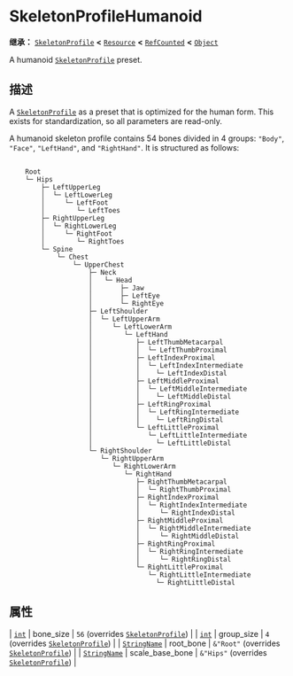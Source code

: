 <!-- ⚠ 请勿编辑本文件 ⚠ -->
<!-- 本文档使用脚本从 WeDot 引擎源码仓库生成。 -->
<!-- 生成脚本：https://github.com/WeDot-Engine/WeDot/tree/4.3/doc/tools/make_md.py； -->
<!-- 原文件：https://github.com/WeDot-Engine/WeDot/tree/4.3/doc/classes/SkeletonProfileHumanoid.xml。 -->

<div id="_class_skeletonprofilehumanoid"></div>

# SkeletonProfileHumanoid

**继承：** [`SkeletonProfile`](class_skeletonprofile.md) **<** [`Resource`](class_resource.md) **<** [`RefCounted`](class_refcounted.md) **<** [`Object`](class_object.md)

A humanoid [`SkeletonProfile`](class_skeletonprofile.md) preset.

## 描述

A [`SkeletonProfile`](class_skeletonprofile.md) as a preset that is optimized for the human form. This exists for standardization, so all parameters are read-only.

A humanoid skeleton profile contains 54 bones divided in 4 groups: `"Body"`, `"Face"`, `"LeftHand"`, and `"RightHand"`. It is structured as follows:

```text

    Root
    └─ Hips
        ├─ LeftUpperLeg
        │  └─ LeftLowerLeg
        │     └─ LeftFoot
        │        └─ LeftToes
        ├─ RightUpperLeg
        │  └─ RightLowerLeg
        │     └─ RightFoot
        │        └─ RightToes
        └─ Spine
            └─ Chest
                └─ UpperChest
                    ├─ Neck
                    │   └─ Head
                    │       ├─ Jaw
                    │       ├─ LeftEye
                    │       └─ RightEye
                    ├─ LeftShoulder
                    │  └─ LeftUpperArm
                    │     └─ LeftLowerArm
                    │        └─ LeftHand
                    │           ├─ LeftThumbMetacarpal
                    │           │  └─ LeftThumbProximal
                    │           ├─ LeftIndexProximal
                    │           │  └─ LeftIndexIntermediate
                    │           │    └─ LeftIndexDistal
                    │           ├─ LeftMiddleProximal
                    │           │  └─ LeftMiddleIntermediate
                    │           │    └─ LeftMiddleDistal
                    │           ├─ LeftRingProximal
                    │           │  └─ LeftRingIntermediate
                    │           │    └─ LeftRingDistal
                    │           └─ LeftLittleProximal
                    │              └─ LeftLittleIntermediate
                    │                └─ LeftLittleDistal
                    └─ RightShoulder
                       └─ RightUpperArm
                          └─ RightLowerArm
                             └─ RightHand
                                ├─ RightThumbMetacarpal
                                │  └─ RightThumbProximal
                                ├─ RightIndexProximal
                                │  └─ RightIndexIntermediate
                                │     └─ RightIndexDistal
                                ├─ RightMiddleProximal
                                │  └─ RightMiddleIntermediate
                                │     └─ RightMiddleDistal
                                ├─ RightRingProximal
                                │  └─ RightRingIntermediate
                                │     └─ RightRingDistal
                                └─ RightLittleProximal
                                   └─ RightLittleIntermediate
                                     └─ RightLittleDistal
```



## 属性

| [`int`](class_int.md)               | bone_size       | ``56`` (overrides [`SkeletonProfile`](#class_skeletonprofile_property_bone_size))            |
| [`int`](class_int.md)               | group_size      | ``4`` (overrides [`SkeletonProfile`](#class_skeletonprofile_property_group_size))            |
| [`StringName`](class_stringname.md) | root_bone       | ``&"Root"`` (overrides [`SkeletonProfile`](#class_skeletonprofile_property_root_bone))       |
| [`StringName`](class_stringname.md) | scale_base_bone | ``&"Hips"`` (overrides [`SkeletonProfile`](#class_skeletonprofile_property_scale_base_bone)) |

[^virtual]: 本方法通常需要用户覆盖才能生效。
[^const]: 本方法无副作用，不会修改该实例的任何成员变量。
[^vararg]: 本方法除了能接受在此处描述的参数外，还能够继续接受任意数量的参数。
[^constructor]: 本方法用于构造某个类型。
[^static]: 调用本方法无需实例，可直接使用类名进行调用。
[^operator]: 本方法描述的是使用本类型作为左操作数的有效运算符。
[^bitfield]: 这个值是由下列位标志构成位掩码的整数。
[^void]: 无返回值。

